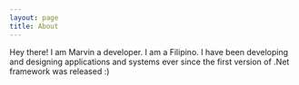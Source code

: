 ```yaml
---
layout: page
title: About
---
```


<p class="message">
  Hey there! I am Marvin a developer. I am a Filipino. I have been developing and designing applications and systems ever since the first version of .Net framework was released :)
</p>
